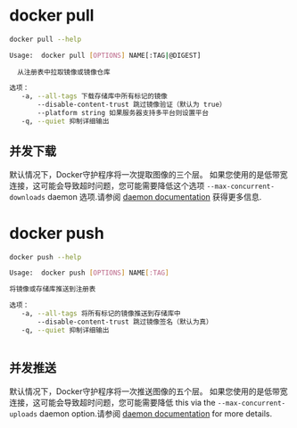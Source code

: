 # docker pull

```bash
docker pull --help

Usage:  docker pull [OPTIONS] NAME[:TAG|@DIGEST]
  
  从注册表中拉取镜像或镜像仓库

选项：
   -a, --all-tags 下载存储库中所有标记的镜像
       --disable-content-trust 跳过镜像验证（默认为 true）
       --platform string 如果服务器支持多平台则设置平台
   -q, --quiet 抑制详细输出
```

## 并发下载

默认情况下，Docker守护程序将一次提取图像的三个层。 如果您使用的是低带宽连接，这可能会导致超时问题，您可能需要降低这个选项 `--max-concurrent-downloads` daemon 选项.请参阅 [daemon documentation](https://docs.docker.com/engine/reference/commandline/dockerd/) 获得更多信息.



# docker push

```bash
docker push --help

Usage:  docker push [OPTIONS] NAME[:TAG]

将镜像或存储库推送到注册表

选项：
   -a, --all-tags 将所有标记的镜像推送到存储库中
       --disable-content-trust 跳过镜像签名（默认为真）
   -q, --quiet 抑制详细输出



```

## **并发推送**

默认情况下，Docker守护程序将一次推送图像的五个层。 如果您使用的是低带宽连接，这可能会导致超时问题，您可能需要降低 this via the `--max-concurrent-uploads` daemon option.请参阅 [daemon documentation](https://docs.docker.com/engine/reference/commandline/dockerd/) for more details.